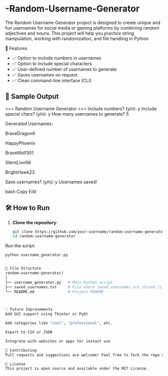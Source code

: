 # -Random-Username-Generator
The Random Username Generator project is designed to create unique and fun usernames for social  media or gaming platforms by combining random adjectives and nouns. This project will help you  practice string manipulation, working with randomization, and file handling in Python

🧰 Features

- ✅ Option to include numbers in usernames
- ✅ Option to include special characters
- ✅ User-defined number of usernames to generate
- ✅ Saves usernames on request
- ✅ Clean command-line interface (CLI)



## 📸 Sample Output

=== Random Username Generator === Include numbers? (y/n): y Include special chars? (y/n): y How many usernames to generate? 5

Generated Usernames:

BraveDragon9

HappyPhoenix

BraveWolf301

SilentLion66

BrightHawk23

Save usernames? (y/n): y Usernames saved!

bash
Copy
Edit

## 🛠️ How to Run

1. **Clone the repository**:
   ```bash
   git clone https://github.com/your-username/random-username-generator.git
   cd random-username-generator
Run the script:
  ```bash
python username_generator.py


💾 File Structure
random-username-generator/
│
├── username_generator.py   # Main Python script
├── saved_usernames.txt     # File where saved usernames are stored (if saved)
└── README.md               # Project README



💡 Future Improvements
Add GUI support using Tkinter or PyQt

Add categories like "cool", "professional", etc.

Export to CSV or JSON

Integrate with websites or apps for instant use

🤝 Contributing
Pull requests and suggestions are welcome! Feel free to fork the repo and enhance it.

📄 License
This project is open source and available under the MIT License.

